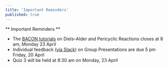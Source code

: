 ```yaml
---
title: 'Important Reminders'
published: true
---
```


** Important Reminders **  
* The [BACON tutorials](https://learnbacon.com/) on Diels–Alder and Pericyclic Reactions closes at 8 am, Monday 23 April  
* Individual feedback ([via Slack](https://3105nsc-2018.slack.com)) on Group Presentations are due 5 pm Friday, 20 April  
* Quiz 3 will be held at 8:30 am on Monday, 23 April  
